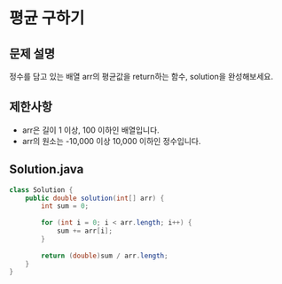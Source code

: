 # 평균 구하기
## 문제 설명
정수를 담고 있는 배열 arr의 평균값을 return하는 함수, solution을 완성해보세요.
## 제한사항
- arr은 길이 1 이상, 100 이하인 배열입니다.
- arr의 원소는 -10,000 이상 10,000 이하인 정수입니다.

## Solution.java
```java
class Solution {
    public double solution(int[] arr) {
        int sum = 0;
        
        for (int i = 0; i < arr.length; i++) {
            sum += arr[i];
        }
        
        return (double)sum / arr.length;
    }
}
```
